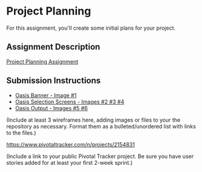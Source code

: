 # Project Planning
For this assignment, you'll create some initial plans for your project.

## Assignment Description
[Project Planning Assignment](https://education.launchcode.org/liftoff/assignments/planning/)

## Submission Instructions
<ul>
  <li><a href= "http://github.com/GitMeOutaHere/liftoff-assignments/P3-Project_Planning/OASIS wireframe.pdf">Oasis Banner - Image #1</a></li>
  <li><a href= "liftoff-assignments/P3-Project_Planning/OASIS wireframe.pdf">Oasis Selection Screens - Images #2 #3 #4</a></li>
  <li><a href= "liftoff-assignments/P3-Project_Planning/OASIS wireframe.pdf">Oasis Output - Images #5 #6</a></li>
</ul>

(Include at least 3 wireframes here, adding images or files to your the repository as necessary. Format them as a bulleted/unordered list with links to the files.)

https://www.pivotaltracker.com/n/projects/2154831

(Include a link to your public Pivotal Tracker project. Be sure you have user stories added for at least your first 2-week sprint.)
